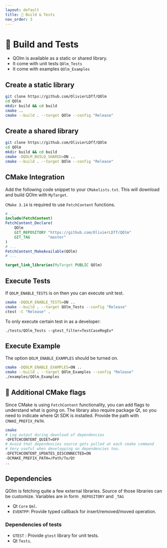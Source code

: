 ```yaml
---
layout: default
title: 🔨 Build & Tests
nav_order: 3
---
```


# 🔨 Build and Tests

- QOlm is available as a static or shared library.
- It come with unit tests `QOlm_Tests`
- It come with examples `QOlm_Examples`

## Create a static library

```bash
git clone https://github.com/OlivierLDff/QOlm
cd QOlm
mkdir build && cd build
cmake ..
cmake --build . --target QOlm --config "Release"
```

##  Create a shared library

```bash
git clone https://github.com/OlivierLDff/QOlm
cd QOlm
mkdir build && cd build
cmake -DQOLM_BUILD_SHARED=ON ..
cmake --build . --target QOlm --config "Release"
```


## CMake Integration

Add the following code snippet to your `CMakelists.txt`. This will download and build QOlm with `MyTarget`.

`CMake 3.14` is required to use `FetchContent` functions.

```cmake
# ...
include(FetchContent)
FetchContent_Declare(
    QOlm
    GIT_REPOSITORY "https://github.com/OlivierLDff/QOlm"
    GIT_TAG        "master"
)
# ...
FetchContent_MakeAvailable(QOlm)
# ...

target_link_libraries(MyTarget PUBLIC QOlm)
```

## Execute Tests

If `QOLM_ENABLE_TESTS` is on then you can execute unit test.

```bash
cmake -DQOLM_ENABLE_TESTS=ON ..
cmake --build . --target QOlm_Tests --config "Release"
ctest -C "Release" .
```

To only execute certain test in as a developer:

```
./tests/QOlm_Tests --gtest_filter=TestCaseRegEx*
```

## Execute Example

The option `QOLM_ENABLE_EXAMPLES` should be turned on.

```bash
cmake -DQOLM_ENABLE_EXAMPLES=ON ..
cmake --build . --target QOlm_Examples --config "Release"
./examples/QOlm_Examples
```

## 🚩 Additional CMake flags

Since CMake is using `FetchContent` functionality, you can add flags to understand what is going on. The library also require package Qt, so you need to indicate where Qt SDK is installed. Provide the path with `CMAKE_PREFIX_PATH`.

```bash
cmake
# Log output during download of dependencies
-DFETCHCONTENT_QUIET=OFF
# Avoid that dependencies source gets pulled at each cmake command
# Very useful when developping on dependencies too.
-DFETCHCONTENT_UPDATES_DISCONNECTED=ON
-DCMAKE_PREFIX_PATH=/Path/To/Qt
..
```

## Dependencies

QOlm is fetching quite a few external libraries. Source of those libraries can be customize. Variables are in form `_REPOSITORY` and `_TAG`

- Qt `Core` `Qml`.
- `EVENTPP`: Provide typed callback for insert/removed/moved operation.

### Dependencies of tests

- `GTEST` : Provide `gtest` library for unit tests.
- Qt `Tests`.
